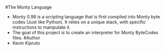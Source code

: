 #The Monty Language
- Monty 0.98 is a scripting language that is first compiled into
 Monty byte codes (Just like Python). It relies on a unique stack,
 with specific instructions to manipulate it.
 - The goal of this project is to create an interpreter
 for Monty ByteCodes files.
#Author
- Kevin Kipruto
